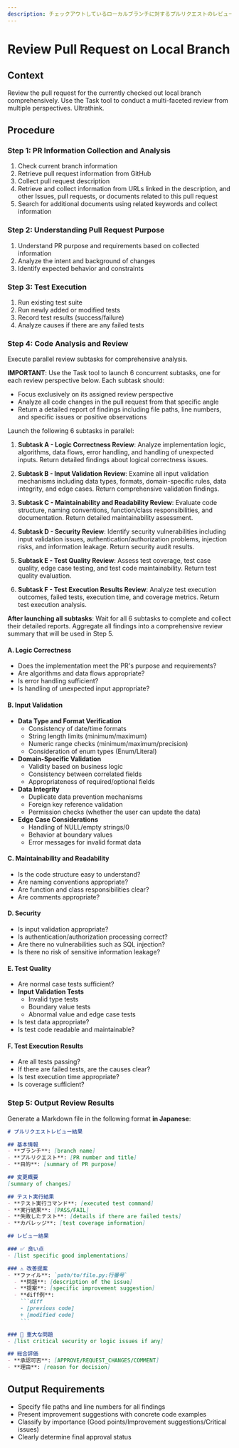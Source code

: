 ```yaml
---
description: チェックアウトしているローカルブランチに対するプルリクエストのレビューを実施する
---
```


# Review Pull Request on Local Branch

## Context

Review the pull request for the currently checked out local branch comprehensively.
Use the Task tool to conduct a multi-faceted review from multiple perspectives.
Ultrathink.

## Procedure

### Step 1: PR Information Collection and Analysis
1. Check current branch information
2. Retrieve pull request information from GitHub
3. Collect pull request description
4. Retrieve and collect information from URLs linked in the description, and other Issues, pull requests, or documents related to this pull request
5. Search for additional documents using related keywords and collect information

### Step 2: Understanding Pull Request Purpose
1. Understand PR purpose and requirements based on collected information
2. Analyze the intent and background of changes
3. Identify expected behavior and constraints

### Step 3: Test Execution
1. Run existing test suite
2. Run newly added or modified tests
3. Record test results (success/failure)
4. Analyze causes if there are any failed tests

### Step 4: Code Analysis and Review
Execute parallel review subtasks for comprehensive analysis.

**IMPORTANT**: Use the Task tool to launch 6 concurrent subtasks, one for each review perspective below. Each subtask should:
- Focus exclusively on its assigned review perspective
- Analyze all code changes in the pull request from that specific angle
- Return a detailed report of findings including file paths, line numbers, and specific issues or positive observations

Launch the following 6 subtasks in parallel:

1. **Subtask A - Logic Correctness Review**: Analyze implementation logic, algorithms, data flows, error handling, and handling of unexpected inputs. Return detailed findings about logical correctness issues.

2. **Subtask B - Input Validation Review**: Examine all input validation mechanisms including data types, formats, domain-specific rules, data integrity, and edge cases. Return comprehensive validation findings.

3. **Subtask C - Maintainability and Readability Review**: Evaluate code structure, naming conventions, function/class responsibilities, and documentation. Return detailed maintainability assessment.

4. **Subtask D - Security Review**: Identify security vulnerabilities including input validation issues, authentication/authorization problems, injection risks, and information leakage. Return security audit results.

5. **Subtask E - Test Quality Review**: Assess test coverage, test case quality, edge case testing, and test code maintainability. Return test quality evaluation.

6. **Subtask F - Test Execution Results Review**: Analyze test execution outcomes, failed tests, execution time, and coverage metrics. Return test execution analysis.

**After launching all subtasks**: Wait for all 6 subtasks to complete and collect their detailed reports. Aggregate all findings into a comprehensive review summary that will be used in Step 5.

#### A. Logic Correctness
- Does the implementation meet the PR's purpose and requirements?
- Are algorithms and data flows appropriate?
- Is error handling sufficient?
- Is handling of unexpected input appropriate?

#### B. Input Validation
- **Data Type and Format Verification**
  - Consistency of date/time formats
  - String length limits (minimum/maximum)
  - Numeric range checks (minimum/maximum/precision)
  - Consideration of enum types (Enum/Literal)
- **Domain-Specific Validation**
  - Validity based on business logic
  - Consistency between correlated fields
  - Appropriateness of required/optional fields
- **Data Integrity**
  - Duplicate data prevention mechanisms
  - Foreign key reference validation
  - Permission checks (whether the user can update the data)
- **Edge Case Considerations**
  - Handling of NULL/empty strings/0
  - Behavior at boundary values
  - Error messages for invalid format data

#### C. Maintainability and Readability
- Is the code structure easy to understand?
- Are naming conventions appropriate?
- Are function and class responsibilities clear?
- Are comments appropriate?

#### D. Security
- Is input validation appropriate?
- Is authentication/authorization processing correct?
- Are there no vulnerabilities such as SQL injection?
- Is there no risk of sensitive information leakage?

#### E. Test Quality
- Are normal case tests sufficient?
- **Input Validation Tests**
  - Invalid type tests
  - Boundary value tests
  - Abnormal value and edge case tests
- Is test data appropriate?
- Is test code readable and maintainable?

#### F. Test Execution Results
- Are all tests passing?
- If there are failed tests, are the causes clear?
- Is test execution time appropriate?
- Is coverage sufficient?

### Step 5: Output Review Results

Generate a Markdown file in the following format **in Japanese**:

```markdown
# プルリクエストレビュー結果

## 基本情報
- **ブランチ**: [branch name]
- **プルリクエスト**: [PR number and title]
- **目的**: [summary of PR purpose]

## 変更概要
[summary of changes]

## テスト実行結果
- **テスト実行コマンド**: [executed test command]
- **実行結果**: [PASS/FAIL]
- **失敗したテスト**: [details if there are failed tests]
- **カバレッジ**: [test coverage information]

## レビュー結果

### ✅ 良い点
- [list specific good implementations]

### ⚠️ 改善提案
- **ファイル**: `path/to/file.py:行番号`
  - **問題**: [description of the issue]
  - **提案**: [specific improvement suggestion]
  - **diff例**:
    ```diff
    - [previous code]
    + [modified code]
    ```

### 🚨 重大な問題
- [list critical security or logic issues if any]

## 総合評価
- **承認可否**: [APPROVE/REQUEST_CHANGES/COMMENT]
- **理由**: [reason for decision]
```

## Output Requirements
- Specify file paths and line numbers for all findings
- Present improvement suggestions with concrete code examples
- Classify by importance (Good points/Improvement suggestions/Critical issues)
- Clearly determine final approval status
